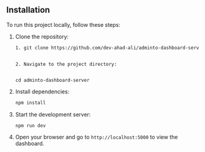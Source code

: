 ## Installation

To run this project locally, follow these steps:

1. Clone the repository:

   ```bash
   1. git clone https://github.com/dev-ahad-ali/adminto-dashboard-server.git
   ```

   ```

   2. Navigate to the project directory:


   cd adminto-dashboard-server

   ```

2. Install dependencies:

   ```bash
   npm install
   ```

3. Start the development server:

   ```bash
   npm run dev
   ```

4. Open your browser and go to `http://localhost:5000` to view the dashboard.
